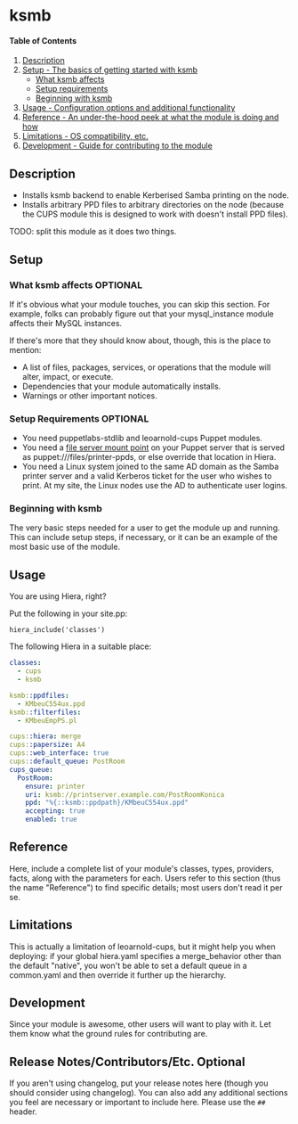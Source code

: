 # ksmb

#### Table of Contents

1. [Description](#description)
1. [Setup - The basics of getting started with ksmb](#setup)
    * [What ksmb affects](#what-ksmb-affects)
    * [Setup requirements](#setup-requirements)
    * [Beginning with ksmb](#beginning-with-ksmb)
1. [Usage - Configuration options and additional functionality](#usage)
1. [Reference - An under-the-hood peek at what the module is doing and how](#reference)
1. [Limitations - OS compatibility, etc.](#limitations)
1. [Development - Guide for contributing to the module](#development)

## Description

* Installs ksmb backend to enable Kerberised Samba printing on the node.
* Installs arbitrary PPD files to arbitrary directories on the node (because the CUPS module this is designed to work with doesn't install PPD files).

TODO: split this module as it does two things.


## Setup

### What ksmb affects **OPTIONAL**

If it's obvious what your module touches, you can skip this section. For
example, folks can probably figure out that your mysql_instance module affects
their MySQL instances.

If there's more that they should know about, though, this is the place to mention:

* A list of files, packages, services, or operations that the module will alter,
  impact, or execute.
* Dependencies that your module automatically installs.
* Warnings or other important notices.

### Setup Requirements **OPTIONAL**

* You need puppetlabs-stdlib and leoarnold-cups Puppet modules.
* You need a [file server mount point](https://docs.puppet.com/puppet/4.9/file_serving.html) on your Puppet server that is served as puppet:///files/printer-ppds, or else override that location in Hiera.
* You need a Linux system joined to the same AD domain as the Samba printer server and a valid Kerberos ticket for the user who wishes to print.  At my site, the Linux nodes use the AD to authenticate user logins.

### Beginning with ksmb

The very basic steps needed for a user to get the module up and running. This
can include setup steps, if necessary, or it can be an example of the most
basic use of the module.

## Usage

You are using Hiera, right?

Put the following in your site.pp:
``` puppet
hiera_include('classes')
```

The following Hiera in a suitable place:

``` yaml
classes:
  - cups
  - ksmb

ksmb::ppdfiles:
  - KMbeuC554ux.ppd
ksmb::filterfiles:
  - KMbeuEmpPS.pl

cups::hiera: merge
cups::papersize: A4
cups::web_interface: true
cups::default_queue: PostRoom
cups_queue:
  PostRoom:
    ensure: printer
    uri: ksmb://printserver.example.com/PostRoomKonica
    ppd: "%{::ksmb::ppdpath}/KMbeuC554ux.ppd"
    accepting: true
    enabled: true
```

## Reference

Here, include a complete list of your module's classes, types, providers,
facts, along with the parameters for each. Users refer to this section (thus
the name "Reference") to find specific details; most users don't read it per
se.

## Limitations

This is actually a limitation of leoarnold-cups, but it might help you when deploying: if your global hiera.yaml specifies a merge_behavior other than the default "native", you won't be able to set a default queue in a common.yaml and then override it further up the hierarchy.

## Development

Since your module is awesome, other users will want to play with it. Let them
know what the ground rules for contributing are.

## Release Notes/Contributors/Etc. **Optional**

If you aren't using changelog, put your release notes here (though you should
consider using changelog). You can also add any additional sections you feel
are necessary or important to include here. Please use the `## ` header.
